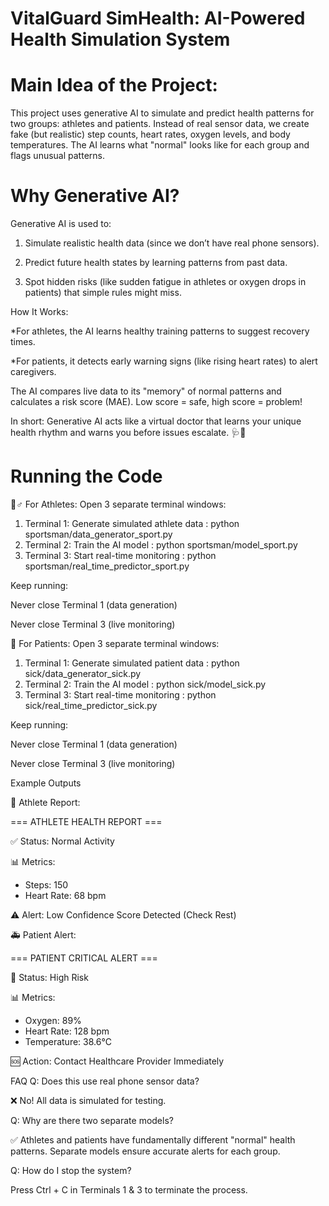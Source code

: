 # VitalGuard SimHealth: AI-Powered Health Simulation System

# Main Idea of the Project:
This project uses generative AI to simulate and predict health patterns for two groups: athletes and patients. Instead of real sensor data, we create fake (but realistic) step counts, heart rates, oxygen levels, and body temperatures. The AI learns what "normal" looks like for each group and flags unusual patterns.

# Why Generative AI?
Generative AI is used to:

1. Simulate realistic health data (since we don’t have real phone sensors).

2. Predict future health states by learning patterns from past data.

3. Spot hidden risks (like sudden fatigue in athletes or oxygen drops in patients) that simple rules might miss.

How It Works:

*For athletes, the AI learns healthy training patterns to suggest recovery times.

*For patients, it detects early warning signs (like rising heart rates) to alert caregivers.

The AI compares live data to its "memory" of normal patterns and calculates a risk score (MAE). Low score = safe, high score = problem!

In short: Generative AI acts like a virtual doctor that learns your unique health rhythm and warns you before issues escalate. 🩺🤖

# Running the Code
🏃♂️ For Athletes:
Open 3 separate terminal windows:

1. Terminal 1: Generate simulated athlete data :
python sportsman/data_generator_sport.py  
2. Terminal 2: Train the AI model :
python sportsman/model_sport.py
3. Terminal 3: Start real-time monitoring :
python sportsman/real_time_predictor_sport.py

Keep running:

Never close Terminal 1 (data generation)

Never close Terminal 3 (live monitoring)

🏥 For Patients:
Open 3 separate terminal windows:

1. Terminal 1: Generate simulated patient data :
python sick/data_generator_sick.py  
2. Terminal 2: Train the AI model :
python sick/model_sick.py
3. Terminal 3: Start real-time monitoring :
python sick/real_time_predictor_sick.py

Keep running:

Never close Terminal 1 (data generation)

Never close Terminal 3 (live monitoring)

Example Outputs

🏅 Athlete Report:

=== ATHLETE HEALTH REPORT ===  

✅ Status: Normal Activity  

📊 Metrics:  
- Steps: 150  
- Heart Rate: 68 bpm
   
⚠️ Alert: Low Confidence Score Detected (Check Rest)

🚑 Patient Alert:

=== PATIENT CRITICAL ALERT === 

🔴 Status: High Risk  

📊 Metrics:  
- Oxygen: 89%  
- Heart Rate: 128 bpm  
- Temperature: 38.6°C
  
🆘 Action: Contact Healthcare Provider Immediately

FAQ
Q: Does this use real phone sensor data?

❌ No! All data is simulated for testing.

Q: Why are there two separate models?

✅ Athletes and patients have fundamentally different "normal" health patterns. Separate models ensure accurate alerts for each group.

Q: How do I stop the system?

Press Ctrl + C in Terminals 1 & 3 to terminate the process.
